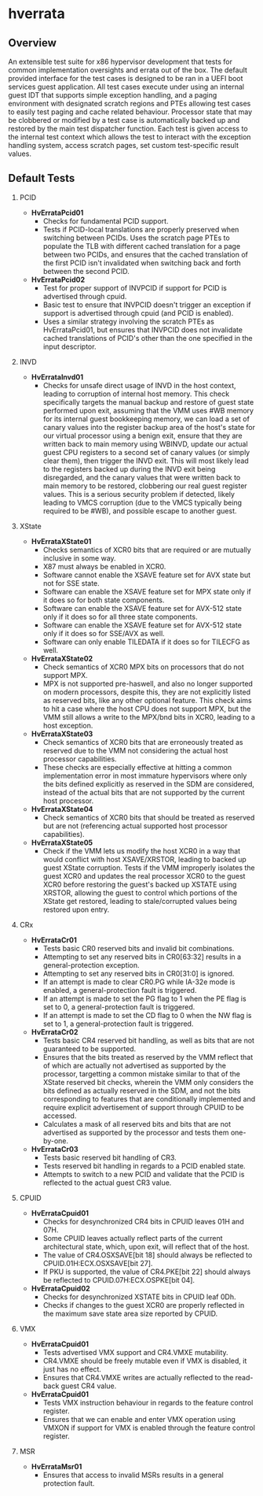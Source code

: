 # hverrata

## Overview
An extensible test suite for x86 hypervisor development that tests for common implementation oversights and errata out of the box.
The default provided interface for the test cases is designed to be ran in a UEFI boot services guest application.
All test cases execute under using an internal guest IDT that supports simple exception handling, and a paging environment with designated scratch regions and PTEs allowing test cases to easily test paging and cache related behaviour.
Processor state that may be clobbered or modified by a test case is automatically backed up and restored by the main test dispatcher function.
Each test is given access to the internal test context which allows the test to interact with the exception handling system, access scratch pages, set custom test-specific result values.

## Default Tests

1. PCID
    - **HvErrataPcid01**
      - Checks for fundamental PCID support.
      - Tests if PCID-local translations are properly preserved when switching between PCIDs.
        Uses the scratch page PTEs to populate the TLB with different cached translation for a page between two PCIDs,
        and ensures that the cached translation of the first PCID isn't invalidated when switching back and forth between the second PCID.
    - **HvErrataPcid02**
      - Test for proper support of INVPCID if support for PCID is advertised through cpuid.
      - Basic test to ensure that INVPCID doesn't trigger an exception if support is advertised through cpuid (and PCID is enabled).
      - Uses a similar strategy involving the scratch PTEs as HvErrataPcid01, but ensures that INVPCID does not invalidate cached translations of PCID's other than the one specified in the input descriptor.

3. INVD
    - **HvErrataInvd01**
      - Checks for unsafe direct usage of INVD in the host context, leading to corruption of internal host memory.
        This check specifically targets the manual backup and restore of guest state performed upon exit,
        assuming that the VMM uses #WB memory for its internal guest bookkeeping memory, we can load a set of canary values into the register backup area of the host's state for our virtual processor using a benign exit,
        ensure that they are written back to main memory using WBINVD, update our actual guest CPU registers to a second set of canary values (or simply clear them), then trigger the INVD exit. This will most likely lead
        to the registers backed up during the INVD exit being disregarded, and the canary values that were written back to main memory to be restored, clobbering our real guest register values. This is a serious security problem if detected,
        likely leading to VMCS corruption (due to the VMCS typically being required to be #WB), and possible escape to another guest.

4. XState
    - **HvErrataXState01**
       - Checks semantics of XCR0 bits that are required or are mutually inclusive in some way.
       - X87 must always be enabled in XCR0.
       - Software cannot enable the XSAVE feature set for AVX state but not for SSE state.
       - Software can enable the XSAVE feature set for MPX state only if it does so for both state components.
       - Software can enable the XSAVE feature set for AVX-512 state only if it does so for all three state components.
       - Software can enable the XSAVE feature set for AVX-512 state only if it does so for SSE/AVX as well.
       - Software can only enable TILEDATA if it does so for TILECFG as well.
    - **HvErrataXState02**
      - Check semantics of XCR0 MPX bits on processors that do not support MPX.
      - MPX is not supported pre-haswell, and also no longer supported on modern processors,
        despite this, they are not explicitly listed as reserved bits, like any other optional feature.
        This check aims to hit a case where the host CPU does not support MPX, but the VMM still
        allows a write to the MPX/bnd bits in XCR0, leading to a host exception.
    - **HvErrataXState03**
      - Check semantics of XCR0 bits that are erroneously treated as reserved due to the VMM not considering the actual host processor capabilities.
      - These checks are especially effective at hitting a common implementation error in most immature hypervisors where only the bits defined explicitly as reserved in the SDM are considered,
        instead of the actual bits that are not supported by the current host processor.
    - **HvErrataXState04**
      - Check semantics of XCR0 bits that should be treated as reserved but are not (referencing actual supported host processor capabilities).
    - **HvErrataXState05**
      - Check if the VMM lets us modify the host XCR0 in a way that would conflict with host XSAVE/XRSTOR, leading to backed up guest XState corruption.
        Tests if the VMM improperly isolates the guest XCR0 and updates the real processor XCR0 to the guest XCR0 before restoring the guest's
        backed up XSTATE using XRSTOR, allowing the guest to control which portions of the XState get restored, leading to stale/corrupted values being restored upon entry.
        
5. CRx
    - **HvErrataCr01**
      - Tests basic CR0 reserved bits and invalid bit combinations.
      - Attempting to set any reserved bits in CR0[63:32] results in a general-protection exception.
      - Attempting to set any reserved bits in CR0[31:0] is ignored.
      - If an attempt is made to clear CR0.PG while IA-32e mode is enabled, a general-protection fault is triggered.
      - If an attempt is made to set the PG flag to 1 when the PE flag is set to 0, a general-protection fault is triggered.
      - If an attempt is made to set the CD flag to 0 when the NW flag is set to 1, a general-protection fault is triggered.
    - **HvErrataCr02**
      - Tests basic CR4 reserved bit handling, as well as bits that are not guaranteed to be supported.
      - Ensures that the bits treated as reserved by the VMM reflect that of which are actually not advertised as supported by the processor,
       targetting a common mistake similar to that of the XState reserved bit checks, wherein the VMM only considers the bits defined as actually reserved in the SDM,
       and not the bits corresponding to features that are conditionally implemented and require explicit advertisement of support through CPUID to be accessed.
      - Calculates a mask of all reserved bits and bits that are not advertised as supported by the processor and tests them one-by-one.
    - **HvErrataCr03**
      - Tests basic reserved bit handling of CR3.
      - Tests reserved bit handling in regards to a PCID enabled state.
      - Attempts to switch to a new PCID and validate that the PCID is reflected to the actual guest CR3 value.
  
6. CPUID
    - **HvErrataCpuid01**
      - Checks for desynchronized CR4 bits in CPUID leaves 01H and 07H.
      - Some CPUID leaves actually reflect parts of the current architectural state, which, upon exit, will reflect that of the host.
      - The value of CR4.OSXSAVE[bit 18] should always be reflected to CPUID.01H:ECX.OSXSAVE[bit 27].
      - If PKU is supported, the value of CR4.PKE[bit 22] should always be reflected to CPUID.07H:ECX.OSPKE[bit 04].
    - **HvErrataCpuid02**
      - Checks for desynchronized XSTATE bits in CPUID leaf 0Dh.
      - Checks if changes to the guest XCR0 are properly reflected in the maximum save state area size reported by CPUID.
   
7. VMX
    - **HvErrataCpuid01**
      - Tests advertised VMX support and CR4.VMXE mutability.
      - CR4.VMXE should be freely mutable even if VMX is disabled, it just has no effect.
      - Ensures that CR4.VMXE writes are actually reflected to the read-back guest CR4 value.
    - **HvErrataCpuid01**
      - Tests VMX instruction behaviour in regards to the feature control register.
      - Ensures that we can enable and enter VMX operation using VMXON if support for VMX is enabled through the feature control register.
     
8. MSR
    - **HvErrataMsr01**
      - Ensures that access to invalid MSRs results in a general protection fault.
